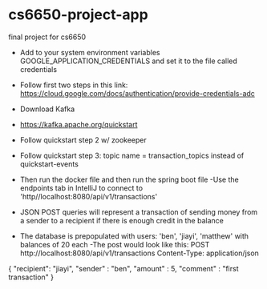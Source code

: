 # cs6650-project-app
final project for cs6650

- Add to your system environment variables GOOGLE_APPLICATION_CREDENTIALS and set it to the file called credentials 
- Follow first two steps in this link: https://cloud.google.com/docs/authentication/provide-credentials-adc
- Download Kafka
- https://kafka.apache.org/quickstart
- Follow quickstart step 2 w/ zookeeper
- Follow quickstart step 3: topic name = transaction_topics instead of quickstart-events

- Then run the docker file and then run the spring boot file
-Use the endpoints tab in IntelliJ to connect to 'http//localhost:8080/api/v1/transactions'
- JSON POST queries will represent a transaction of sending money from a sender to a recipient if there is enough credit in the balance
- The database is prepopulated with users: 'ben', 'jiayi', 'matthew' with balances of 20 each
-The post would look like this:
POST http://localhost:8080/api/v1/transactions
Content-Type: application/json

{
    "recipient": "jiayi",
    "sender" : "ben",
    "amount" : 5,
    "comment" : "first transaction"
}
